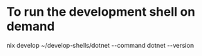 # To run the development shell on demand
nix develop ~/develop-shells/dotnet --command dotnet --version
